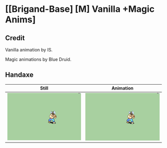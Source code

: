# [\[Brigand-Base\] \[M\] Vanilla +Magic Anims]

## Credit

Vanilla animation by IS.

Magic animations by Blue Druid.
	
## Handaxe

| Still | Animation |
| :---: | :-------: |
| ![Handaxe still](./Handaxe_000.png) | ![Handaxe animation](./Handaxe.gif) |
